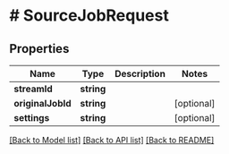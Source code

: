 # # SourceJobRequest

## Properties

Name | Type | Description | Notes
------------ | ------------- | ------------- | -------------
**streamId** | **string** |  |
**originalJobId** | **string** |  | [optional]
**settings** | **string** |  | [optional]

[[Back to Model list]](../../README.md#models) [[Back to API list]](../../README.md#endpoints) [[Back to README]](../../README.md)
